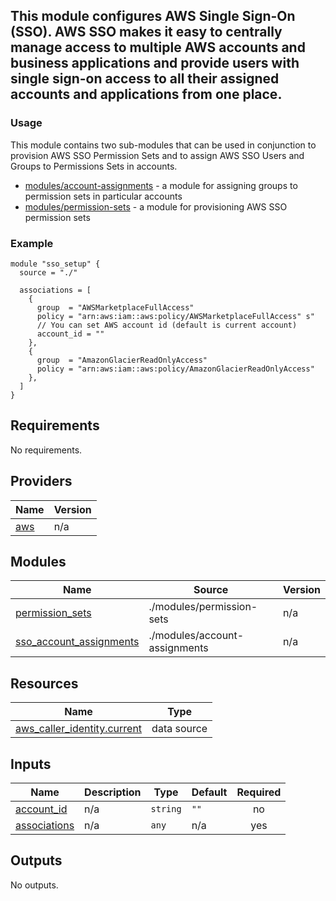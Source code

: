## This module configures AWS Single Sign-On (SSO). AWS SSO makes it easy to centrally manage access to multiple AWS accounts and business applications and provide users with single sign-on access to all their assigned accounts and applications from one place.

### Usage

This module contains two sub-modules that can be used in conjunction to provision AWS SSO Permission Sets and to
assign AWS SSO Users and Groups to Permissions Sets in accounts.

- [modules/account-assignments](/modules/account-assignments) - a module for assigning groups to permission
sets in particular accounts
- [modules/permission-sets](/modules/permission-sets) - a module for provisioning AWS SSO permission sets

### Example

```hcl
module "sso_setup" {
  source = "./"

  associations = [
    {
      group  = "AWSMarketplaceFullAccess"
      policy = "arn:aws:iam::aws:policy/AWSMarketplaceFullAccess" s"
      // You can set AWS account id (default is current account)
      account_id = ""
    },
    {
      group  = "AmazonGlacierReadOnlyAccess"
      policy = "arn:aws:iam::aws:policy/AmazonGlacierReadOnlyAccess"
    },
  ]
}
```
<!-- BEGINNING OF PRE-COMMIT-TERRAFORM DOCS HOOK -->
## Requirements

No requirements.

## Providers

| Name | Version |
|------|---------|
| <a name="provider_aws"></a> [aws](#provider\_aws) | n/a |

## Modules

| Name | Source | Version |
|------|--------|---------|
| <a name="module_permission_sets"></a> [permission\_sets](#module\_permission\_sets) | ./modules/permission-sets | n/a |
| <a name="module_sso_account_assignments"></a> [sso\_account\_assignments](#module\_sso\_account\_assignments) | ./modules/account-assignments | n/a |

## Resources

| Name | Type |
|------|------|
| [aws_caller_identity.current](https://registry.terraform.io/providers/hashicorp/aws/latest/docs/data-sources/caller_identity) | data source |

## Inputs

| Name | Description | Type | Default | Required |
|------|-------------|------|---------|:--------:|
| <a name="input_account_id"></a> [account\_id](#input\_account\_id) | n/a | `string` | `""` | no |
| <a name="input_associations"></a> [associations](#input\_associations) | n/a | `any` | n/a | yes |

## Outputs

No outputs.
<!-- END OF PRE-COMMIT-TERRAFORM DOCS HOOK -->
